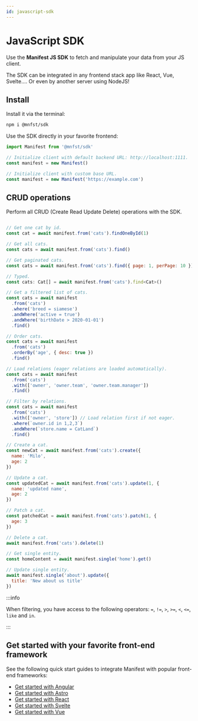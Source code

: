 ```yaml
---
id: javascript-sdk
---
```


# JavaScript SDK

Use the **Manifest JS SDK** to fetch and manipulate your data from your JS client.

The SDK can be integrated in any frontend stack app like React, Vue, Svelte.... Or even by another server using NodeJS!

## Install

Install it via the terminal:

```bash
npm i @mnfst/sdk
```

Use the SDK directly in your favorite frontend:

```js
import Manifest from '@mnfst/sdk'

// Initialize client with default backend URL: http://localhost:1111.
const manifest = new Manifest()

// Initialize client with custom base URL.
const manifest = new Manifest('https://example.com')
```

## CRUD operations

Perform all CRUD (Create Read Update Delete) operations with the SDK.

```js

// Get one cat by id.
const cat = await manifest.from('cats').findOneById(1)

// Get all cats.
const cats = await manifest.from('cats').find()

// Get paginated cats.
const cats = await manifest.from('cats').find({ page: 1, perPage: 10 })

// Typed.
const cats: Cat[] = await manifest.from('cats').find<Cat>()

// Get a filtered list of cats.
const cats = await manifest
  .from('cats')
  .where('breed = siamese')
  .andWhere('active = true')
  .andWhere('birthDate > 2020-01-01')
  .find()

// Order cats.
const cats = await manifest
  .from('cats')
  .orderBy('age', { desc: true })
  .find()

// Load relations (eager relations are loaded automatically).
const cats = await manifest
  .from('cats')
  .with(['owner', 'owner.team', 'owner.team.manager'])
  .find()

// Filter by relations.
const cats = await manifest
  .from('cats')
  .with(['owner', 'store']) // Load relation first if not eager.
  .where(`owner.id in 1,2,3`)
  .andWhere(`store.name = CatLand`)
  .find()

// Create a cat.
const newCat = await manifest.from('cats').create({
  name: 'Milo',
  age: 2
})

// Update a cat.
const updatedCat = await manifest.from('cats').update(1, {
  name: 'updated name',
  age: 2
})

// Patch a cat.
const patchedCat = await manifest.from('cats').patch(1, {
  age: 3
})

// Delete a cat.
await manifest.from('cats').delete(1)

// Get single entity.
const homeContent = await manifest.single('home').get()

// Update single entity.
await manifest.single('about').update({
  title: 'New about us title'
})

```

:::info

When filtering, you have access to the following operators: `=`, `!=`, `>`, `>=`, `<`, `<=`, `like` and `in`.

:::

## Get started with your favorite front-end framework

See the following quick start guides to integrate Manifest with popular front-end frameworks:

- [Get started with Angular](angular.md)
- [Get started with Astro](astro.md)
- [Get started with React](react.md)
- [Get started with Svelte](svelte.md)
- [Get started with Vue](vue.md)
